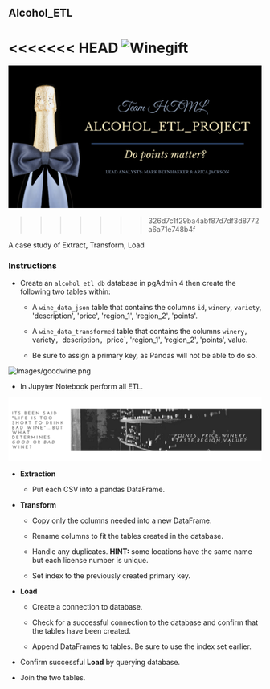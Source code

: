 ## Alcohol_ETL
<!-- ![Images/landingResize.png](Images/landingResize.png) -->

<<<<<<< HEAD
![Winegift](Images/Winegift.png)
=======
![Winegift.png](Winegift.png)
>>>>>>> 326d7c1f29ba4abf87d7df3d8772a6a71e748b4f

A case study of Extract, Transform, Load

### Instructions

* Create an `alcohol_etl_db` database in pgAdmin 4 then create the following two tables within:

  * A `wine_data_json` table that contains the columns `id`, `winery`, `variety`, 'description', 'price', 'region_1', 'region_2', 'points'.

  * A `wine_data_transformed` table that contains the columns `winery, `variety`, `description`, `price`, 'region_1', 'region_2', 'points', value.

  * Be sure to assign a primary key, as Pandas will not be able to do so.

![Images/goodwine.png](Images/goodwine.png)

* In Jupyter Notebook perform all ETL.

![goodwine.png](goodwine.png)

* **Extraction**

  * Put each CSV into a pandas DataFrame.

* **Transform**

  * Copy only the columns needed into a new DataFrame.

  * Rename columns to fit the tables created in the database.

  * Handle any duplicates. **HINT:** some locations have the same name but each license number is unique.

  * Set index to the previously created primary key.

* **Load**

  * Create a connection to database.

  * Check for a successful connection to the database and confirm that the tables have been created.

  * Append DataFrames to tables. Be sure to use the index set earlier.

* Confirm successful **Load** by querying database.

* Join the two tables.

